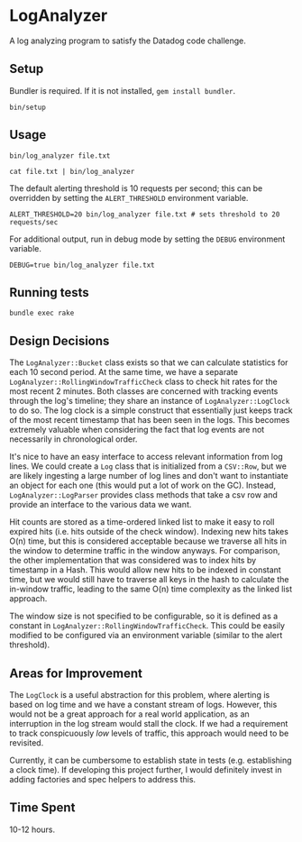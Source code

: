 # LogAnalyzer

A log analyzing program to satisfy the Datadog code challenge.

## Setup

Bundler is required. If it is not installed, `gem install bundler`.

`bin/setup`

## Usage

`bin/log_analyzer file.txt`

`cat file.txt | bin/log_analyzer`

The default alerting threshold is 10 requests per second; this can be overridden
by setting the `ALERT_THRESHOLD` environment variable.

`ALERT_THRESHOLD=20 bin/log_analyzer file.txt # sets threshold to 20 requests/sec`

For additional output, run in debug mode by setting the `DEBUG` environment variable.

`DEBUG=true bin/log_analyzer file.txt`

## Running tests

`bundle exec rake`

## Design Decisions

The `LogAnalyzer::Bucket` class exists so that we can calculate statistics for
each 10 second period. At the same time, we have a separate
`LogAnalyzer::RollingWindowTrafficCheck` class to check hit rates for the most
recent 2 minutes. Both classes are concerned with tracking events through the
log's timeline; they share an instance of `LogAnalyzer::LogClock` to do so. The
log clock is a simple construct that essentially just keeps track of the most
recent timestamp that has been seen in the logs. This becomes extremely
valuable when considering the fact that log events are not necessarily in
chronological order.

It's nice to have an easy interface to access relevant information from log
lines.  We could create a `Log` class that is initialized from a `CSV::Row`,
but we are likely ingesting a large number of log lines and don't want to
instantiate an object for each one (this would put a lot of work on the GC).
Instead, `LogAnalyzer::LogParser` provides class methods that take a csv row
and provide an interface to the various data we want.

Hit counts are stored as a time-ordered linked list to make it easy to roll
expired hits (i.e. hits outside of the check window). Indexing new hits takes
O(n) time, but this is considered acceptable because we traverse all hits in
the window to determine traffic in the window anyways. For comparison, the
other implementation that was considered was to index hits by timestamp in a
Hash.  This would allow new hits to be indexed in constant time, but we would
still have to traverse all keys in the hash to calculate the in-window traffic,
leading to the same O(n) time complexity as the linked list approach.

The window size is not specified to be configurable, so it is defined as a constant
in `LogAnalyzer::RollingWindowTrafficCheck`. This could be easily modified to be
configured via an environment variable (similar to the alert threshold).

## Areas for Improvement

The `LogClock` is a useful abstraction for this problem, where alerting is
based on log time and we have a constant stream of logs. However, this would
not be a great approach for a real world application, as an interruption in the
log stream would stall the clock. If we had a requirement to track
conspicuously _low_ levels of traffic, this approach would need to be
revisited.

Currently, it can be cumbersome to establish state in tests (e.g. establishing
a clock time). If developing this project further, I would definitely invest in
adding factories and spec helpers to address this.

## Time Spent

10-12 hours.
